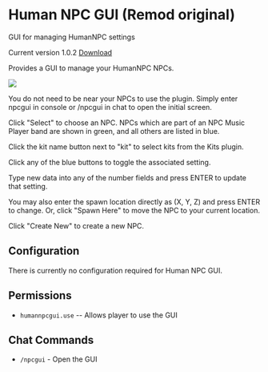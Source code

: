 # Human NPC GUI (Remod original)
GUI for managing HumanNPC settings

Current version 1.0.2 [Download](https://code.remod.org/HumanNPCGUI.cs)

Provides a GUI to manage your HumanNPC NPCs.

![](https://i.imgur.com/EpaEiAE.jpg)

You do not need to be near your NPCs to use the plugin.  Simply enter npcgui in console or /npcgui in chat to open the initial screen.

Click "Select" to choose an NPC.  NPCs which are part of an NPC Music Player band are shown in green, and all others are listed in blue.

Click the kit name button next to "kit" to select kits from the Kits plugin.

Click any of the blue buttons to toggle the associated setting.

Type new data into any of the number fields and press ENTER to update that setting.

You may also enter the spawn location directly as (X, Y, Z) and press ENTER to change.  Or, click "Spawn Here" to move the NPC to your current location.

Click "Create New" to create a new NPC.

## Configuration

There is currently no configuration required for Human NPC GUI.

## Permissions

- `humannpcgui.use` -- Allows player to use the GUI

## Chat Commands

- `/npcgui` - Open the GUI
